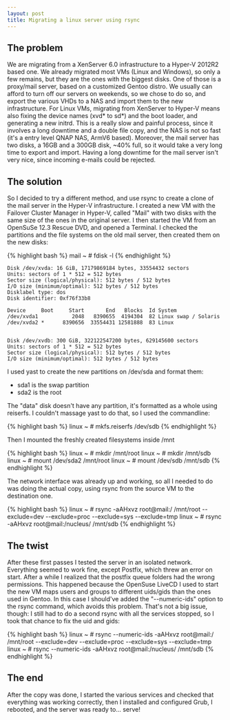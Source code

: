 ```yaml
---
layout: post
title: Migrating a linux server using rsync
---
```


The problem
-------------
We are migrating from a XenServer 6.0 infrastructure to a Hyper-V 2012R2 based one.
We already migrated most VMs (Linux and Windows), so only a few remains, but they are the ones with the biggest disks.
One of those is a proxy/mail server, based on a customized Gentoo distro.
We usually can afford to turn off our servers on weekends, so we chose to do so, and export the various VHDs to a NAS and import them to the new infrastructure.
For Linux VMs, migrating from XenServer to Hyper-V means also fixing the device names (xvd* to sd\*) and the boot loader, and generating a new initrd.
This is a really slow and painful process, since it involves a long downtime and a double file copy, and the NAS is not so fast (it's a entry level QNAP NAS, ArmV6 based).
Moreover, the mail server has two disks, a 16GB and a 300GB disk, ~40% full, so it would take a very long time to export and import. Having a long downtime for the mail server isn't very nice, since incoming e-mails could be rejected.

The solution
-------------
So I decided to try a different method, and use rsync to create a clone of the mail server in the Hyper-V infrastructure.
I created a new VM with the Failover Cluster Manager in Hyper-V, called "Mail" with two disks with the same size of the ones in the original server.
I then started the VM from an OpenSuSe 12.3 Rescue DVD, and opened a Terminal.
I checked the partitions and the file systems on the old mail server, then created them on the new disks:

{% highlight bash %}
mail ~ # fdisk -l
{% endhighlight %}

	Disk /dev/xvda: 16 GiB, 17179869184 bytes, 33554432 sectors
	Units: sectors of 1 * 512 = 512 bytes
	Sector size (logical/physical): 512 bytes / 512 bytes
	I/O size (minimum/optimal): 512 bytes / 512 bytes
	Disklabel type: dos
	Disk identifier: 0xf76f33b8

	Device     Boot     Start       End   Blocks  Id System
	/dev/xvda1           2048   8390655  4194304  82 Linux swap / Solaris
	/dev/xvda2 *      8390656  33554431 12581888  83 Linux


	Disk /dev/xvdb: 300 GiB, 322122547200 bytes, 629145600 sectors
	Units: sectors of 1 * 512 = 512 bytes
	Sector size (logical/physical): 512 bytes / 512 bytes
	I/O size (minimum/optimal): 512 bytes / 512 bytes
  
I used yast to create the new partitions on /dev/sda and format them:
- sda1 is the swap partition
- sda2 is the root

The "data" disk doesn't have any partition, it's formatted as a whole using reiserfs. I couldn't massage yast to do that, so I used the commandline:

{% highlight bash %}
linux ~ # mkfs.reiserfs /dev/sdb
{% endhighlight %}


Then I mounted the freshly created filesystems inside /mnt

{% highlight bash %}
linux ~ # mkdir /mnt/root
linux ~ # mkdir /mnt/sdb
linux ~ # mount /dev/sda2 /mnt/root
linux ~ # mount /dev/sdb /mnt/sdb
{% endhighlight %}


The network interface was already up and working, so all I needed to do was doing the actual copy, using rsync from the source VM to the destination one.

{% highlight bash %}
linux ~ # rsync -aAHxvz root@mail:/ /mnt/root --exclude=dev --exclude=proc --exclude=sys --exclude=tmp
linux ~ # rsync -aAHxvz root@mail:/nucleus/ /mnt/sdb
{% endhighlight %}

The twist
-------------
After these first passes I tested the server in an isolated network. Everything seemed to work fine, except Postfix, which threw an error on start.
After a while I realized that the postfix queue folders had the wrong permissions.
This happened because the OpenSuse LiveCD I used to start the new VM maps users and groups to different uids/gids than the ones used in Gentoo.
In this case I should've added the "--numeric-ids" option to the rsync command, which avoids this problem. That's not a big issue, though: I still had to do a second rsync with all the services stopped, so I took that chance to fix the uid and gids:

{% highlight bash %}
linux ~ # rsync --numeric-ids -aAHxvz root@mail:/ /mnt/root --exclude=dev --exclude=proc --exclude=sys --exclude=tmp
linux ~ # rsync --numeric-ids -aAHxvz root@mail:/nucleus/ /mnt/sdb
{% endhighlight %}

  
The end
-------------  
After the copy was done, I started the various services and checked that everything was working correctly, then I installed and configured Grub, I rebooted, and the server was ready to... serve!
